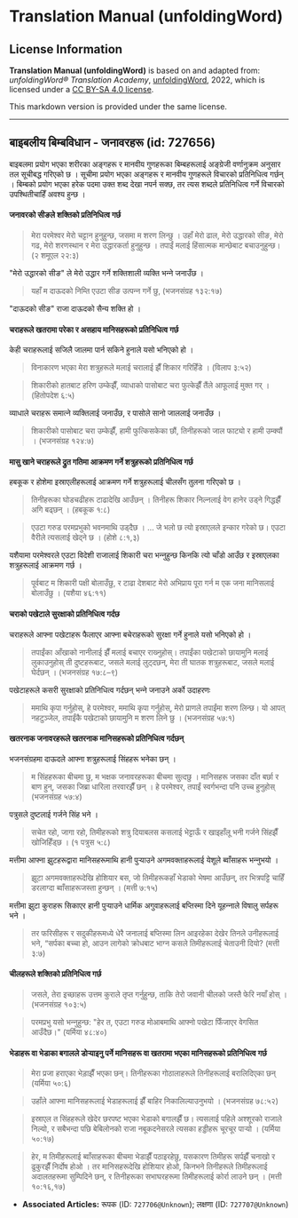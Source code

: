 # Translation Manual (unfoldingWord)

## License Information

**Translation Manual (unfoldingWord)** is based on and adapted from: _unfoldingWord® Translation Academy_, [unfoldingWord](https://unfoldingword.org/utw), 2022, which is licensed under a [CC BY-SA 4.0 license](https://creativecommons.org/licenses/by-sa/4.0/legalcode.en).

This markdown version is provided under the same license.



--------------------------------

## बाइबलीय बिम्बविधान - जनावरहरू (id: 727656)

बाइबलमा प्रयोग भएका शरीरका अङ्‍गहरू र मानवीय गुणहरूका बिम्बहरूलाई अङ्ग्रेजी वर्णानुक्रम अनुसार तल सूचीबद्ध गरिएको छ । सूचीमा प्रयोग भएका अङ्‍‍गहरू र मानवीय गुणहरूले विचारको प्रतिनिधित्व गर्छन् । बिम्बको प्रयोग भएका हरेक पदमा उक्त शब्द देखा नपर्न सक्छ, तर त्यस शब्दले प्रतिनिधित्व गर्ने विचारको उपश्थितीचाहिँ अवश्य हुन्छ ।

#### जनावरको सीङले शक्तिको प्रतिनिधित्व गर्छ

> मेरा परमेश्‍वर मेरो चट्टान हुनुहुन्‍छ, जसमा म शरण लिन्‍छु । उहाँ मेरो ढाल, मेरो उद्धारको सीङ, मेरो गढ, मेरो शरणस्‍थान र मेरा उद्धारकर्ता हुनुहुन्‍छ । तपाईं मलाई हिंसात्‍मक मान्‍छेबाट बचाउनुहुन्‍छ। (२ शमूएल २२:३)

"मेरो उद्धारको सीङ" ले मेरो उद्धार गर्ने शक्तिशाली व्यक्ति भन्‍ने जनाउँछ ।

> यहाँ म दाऊदको निम्‍ति एउटा सीङ उत्‍पन्‍न गर्ने छु, (भजनसंग्रह १३२:१७)

"दाऊदको सीङ" राजा दाऊदको सैन्य शक्ति हो ।

#### चराहरूले खतरामा परेका र असहाय मानिसहरूको प्रतिनिधित्व गर्छ

केही चराहरूलाई सजिलै जालमा पार्न सकिने हुनाले यसो भनिएको हो ।

> विनाकारण भएका मेरा शत्रुहरूले मलाई चरालाई झैँ शिकार गरिहिँडे । (विलाप ३:५२)

> शिकारीको हातबाट हरिण उम्‍केझैँ, व्‍याधाको पासोबाट चरा फुत्‍केझैँ तैंले आफूलाई मुक्त गर्‌ । (हितोपदेश ६:५)

व्याधाले चराहरू समात्‍ने व्यक्तिलाई जनाउँछ, र पासोले सानो जाललाई जनाउँछ ।

> शिकारीको पासोबाट चरा उम्‍केझैँ, हामी फुत्‍किसकेका छौं, तिनीहरूको जाल फाट्यो र हामी उम्‍क्‍यौं । (भजनसंग्रह १२४:७)

#### मासु खाने चराहरूले द्रुत गतिमा आक्रमण गर्ने शत्रुहरूको प्रतिनिधित्व गर्छ

हबकूक र होशेमा इस्राएलीहरूलाई आक्रमण गर्ने शत्रुहरूलाई चीलसँग तुलना गरिएको छ ।

> तिनीहरूका घोडचढीहरू टाढादेखि आउँछन्‌ । तिनीहरू शिकार निल्‍नलाई वेग हानेर उड्‌ने गिद्धझैँ अगि बढ्‌छन्‌ । (हबकूक १:८)

> एउटा गरुड परमप्रभुको भवनमाथि उड्‌दैछ । ... जे भलो छ त्‍यो इस्राएलले इन्‍कार गरेको छ। एउटा वैरीले त्‍यसलाई खेद्‌ने छ । (होशे ८:१,३)

यशैयामा परमेश्‍वरले एउटा विदेशी राजालाई शिकारी चरा भन्‍नुहुन्‍छ किनकि त्यो चाँडो आउँछ र इस्राएलका शत्रुहरूलाई आक्रमण गर्छ ।

> पूर्वबाट म शिकारी पक्षी बोलाउँछु, र टाढा देशबाट मेरो अभिप्राय पूरा गर्न म एक जना मानिसलाई बोलाउँछु । (यशैया ४६:११)

#### चराको पखेटाले सुरक्षाको प्रतिनिधित्व गर्दछ

चराहरूले आफ्ना पखेटाहरू फैलाएर आफ्ना बचेराहरूको सुरक्षा गर्ने हुनाले यसो भनिएको हो ।

> तपाईंका आँखाको नानीलाई झैँ मलाई बचाएर राख्‍नुहोस्‌। तपाईंका पखेटाको छायामुनि मलाई लुकाउनुहोस्‌ ती दुष्‍टहरूबाट, जसले मलाई लुट्‌दछन्‌, मेरा ती घातक शत्रुहरूबाट, जसले मलाई घेर्दछन्‌ । (भजनसंग्रह १७:८–९)

पखेटाहरूले कसरी सुरक्षाको प्रतिनिधित्व गर्दछन् भन्‍ने जनाउने अर्को उदाहरणः

> ममाथि कृपा गर्नुहोस्‌, हे परमेश्‍वर, ममाथि कृपा गर्नुहोस्‌, मेरो प्राणले तपाईंमा शरण लिन्‍छ। यो आपत्‌ नहटुञ्‍जेल, तपाईंकै पखेटाको छायामुनि म शरण लिने छु । (भजनसंग्रह ५७:१)

#### खतरनाक जनावरहरूले खतरनाक मानिसहरूको प्रतिनिधित्व गर्दछन्

भजनसंग्रहमा दाऊदले आफ्ना शत्रुहरूलाई सिंहहरू भनेका छन् ।

> म सिंहहरूका बीचमा छु, म भक्षक जनावरहरूका बीचमा सुत्दछु । मानिसहरू जसका दाँत बर्छा र बाण हुन्‌, जसका जिब्रा धारिला तरवारझैँ छन्‌ । हे परमेश्‍वर, तपाईं स्‍वर्गभन्‍दा पनि उच्‍च हुनुहोस्‌ (भजनसंग्रह ५७:४)

पत्रुसले दुष्टलाई गर्जने सिंह भने ।

> सचेत रहो, जागा रहो, तिमीहरूको शत्रु दियाबलस कसलाई भेट्टाऊँ र खाइहाँलू भनी गर्जने सिंहझैँ खोजिहिँड्‌छ । (१ पत्रुस ५:८)

मत्तीमा आफ्ना झुटहरूद्वारा मानिसहरूमाथि हानी पुर्‍याउने अगमवक्ताहरूलाई येशूले ब्वाँसाहरू भन्‍नुभयो ।

> झूटा अगमवक्ताहरूदेखि होशियार बस, जो तिमीहरूकहाँ भेडाको भेषमा आउँछन्, तर भित्रपट्टि चाहिँ डरलाग्‍दा ब्‍वाँसाहरूजस्‍ता हुन्‍छन्‌ । (मत्ती ७:१५)

मत्तीमा झुटा कुराहरू सिकाएर हानी पुर्‍याउने धार्मिक अगुवाहरूलाई बप्तिस्मा दिने यूहन्‍नाले विषालु सर्पहरू भने ।

> तर फरिसीहरू र सदुकीहरूमध्‍ये धेरै जनालाई बप्‍तिस्‍मा लिन आइरहेका देखेर तिनले उनीहरूलाई भने, “सर्पका बच्‍चा हो, आउन लागेको क्रोधबाट भाग्‍न कसले तिमीहरूलाई चेताउनी दियो? (मत्ती ३:७)

#### चीलहरूले शक्तिको प्रतिनिधित्व गर्छ

> जसले, तेरा इच्‍छाहरू उत्तम कुराले तृप्‍त गर्नुहुन्‍छ, ताकि तेरो जवानी चीलको जस्‍तै फेरि नयाँ होस्‌ । (भजनसंग्रह १०३:५)

> परमप्रभु यसो भन्‍नुहुन्‍छ: "हेर त, एउटा गरुड मोआबमाथि आफ्‍नो पखेटा फिँजाएर वेगसित आउँदैछ।" (यर्मिया ४८:४०)

#### भेडाहरू वा भेडाका बगालले डोर्‍याइनु पर्ने मानिसहरू वा खतरामा भएका मानिसहरूको प्रतिनिधित्व गर्छ

> मेरा प्रजा हराएका भेड़ाझैँ भएका छन्‌। तिनीहरूका गोठालाहरूले तिनीहरूलाई बरालिदिएका छन् (यर्मिया ५०:६)

> उहाँले आफ्‍ना मानिसहरूलाई भेडाहरूलाई झैँ बाहिर निकालिल्‍याउनुभयो । (भजनसंग्रह ७८:५२)

> इस्राएल त सिंहहरूले खेदेर छरपष्‍ट भएका भेडाको बगालझैँ छ। त्‍यसलाई पहिले अश्‍शूरको राजाले निल्‍यो, र सबैभन्‍दा पछि बेबिलोनको राजा नबूकदनेसरले त्‍यसका हड्डीहरू चूरचूर पार्‍यो । (यर्मिया ५०:१७)

> हेर, म तिमीहरूलाई ब्‍वाँसाहरूका बीचमा भेडाझैँ पठाइरहेछु, यसकारण तिमीहरू सर्पझैँ चनाखो र ढुकुरझैँ निर्दोष होओ । तर मानिसहरूदेखि होशियार होओ, किनभने तिनीहरूले तिमीहरूलाई अदालतहरूमा सुम्‍पिदिने छन्, र तिनीहरूका सभाघरहरूमा तिमीहरूलाई कोर्रा लाउने छन्‌ । (मत्ती १०:१६,१७)

* **Associated Articles:** रूपक (ID: `727706@Unknown`); लक्षणा (ID: `727707@Unknown`)

